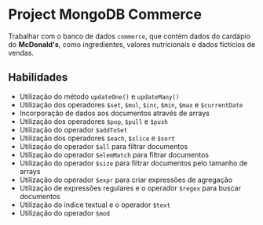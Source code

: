 # Project MongoDB Commerce

Trabalhar com o banco de dados `commerce`, que contém dados do cardápio do **McDonald's**, como ingredientes, valores nutricionais e dados fictícios de vendas. 


## Habilidades

  * Utilização do método `updateOne()` e `updateMany()`
  * Utilização dos operadores `$set`, `$mul`, `$inc`, `$min`, `$max` e `$currentDate`
  * Incorporação de dados aos documentos através de arrays
  * Utilização dos operadores `$pop`, `$pull` e `$push`
  * Utilização do operador `$addToSet`
  * Utilização dos operadores `$each`, `$slice` e `$sort`
  * Utilização do operador `$all` para filtrar documentos
  * Utilização do operador `$elemMatch` para filtrar documentos
  * Utilização do operador `$size` para filtrar documentos pelo tamanho de arrays
  * Utilização do operador `$expr` para criar expressões de agregação
  * Utilização de expressões regulares e o operador `$regex` para buscar documentos
  * Utilização do índice textual e o operador `$text`
  * Utilização do operador `$mod`